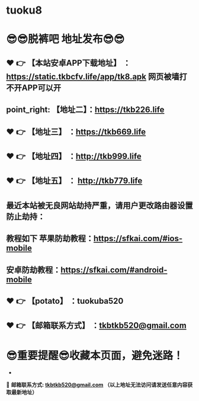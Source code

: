 # tuoku8
:sunglasses::sunglasses:脱裤吧 地址发布:sunglasses::sunglasses:
==
:heart: :point_right: 【本站安卓APP下载地址】 ： https://static.tkbcfv.life/app/tk8.apk 网页被墙打不开APP可以开
------
point_right: 【地址二】：https://tkb226.life
------
:heart: :point_right: 【地址三】 ：https://tkb669.life
-----
:heart: :point_right: 【地址四】 ：http://tkb999.life
------
:heart: :point_right: 【地址五】 ： http://tkb779.life
------

最近本站被无良网站劫持严重，请用户更改路由器设置防止劫持：
------

教程如下 苹果防劫教程：https://sfkai.com/#ios-mobile
------

安卓防劫教程：https://sfkai.com/#android-mobile
------
:heart: :point_right: 【potato】 ：tuokuba520
------

:heart: :point_right: 【邮箱联系方式】 ：tkbtkb520@gmail.com
------
:sunglasses:重要提醒:sunglasses:收藏本页面，避免迷路！
==

-

:e-mail: __邮箱联系方式: tkbtkb520@gmail.com （以上地址无法访问请发送任意内容获取最新地址）__
